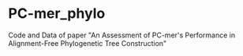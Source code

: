 # PC-mer_phylo
Code and Data of paper "An Assessment of PC-mer's Performance in Alignment-Free Phylogenetic Tree Construction"
